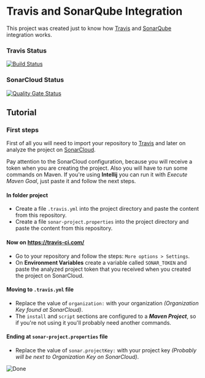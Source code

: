 # Travis and SonarQube Integration

This project was created just to know how [Travis](https://travis-ci.com/) and [SonarQube](https://www.sonarqube.org/) integration works.

### Travis Status

[![Build Status](https://travis-ci.com/guisfco/integration-test.svg?token=Ny7Ax4Uiscnhe6zwhRxz&branch=master)](https://travis-ci.com/guisfco/integration-test)

### SonarCloud Status

[![Quality Gate Status](https://sonarcloud.io/api/project_badges/measure?project=br.com.guisfco.test%3Atesting&metric=alert_status)](https://sonarcloud.io/dashboard?id=br.com.guisfco.test%3Atesting)

## Tutorial

### First steps

First of all you will need to import your repository to [Travis](https://travis-ci.com/) and later on analyze the project on [SonarCloud](https://sonarcloud.io/).

Pay attention to the SonarCloud configuration, because you will receive a token when you are creating the project. Also you will have to run some commands on Maven. If you're using **Intellij** you can run it with _Execute Maven Goal_, just paste it and follow the next steps.

#### In folder project

- Create a file ``.travis.yml`` into the project directory and paste the content from this repository.
- Create a file ``sonar-project.properties`` into the project directory and paste the content from this repository.

#### Now on https://travis-ci.com/

- Go to your repository and follow the steps: ``More options > Settings``.
- On **Environment Variables** create a variable called ``SONAR_TOKEN`` and paste the analyzed project token that you received when you created the project on SonarCloud.

#### Moving to ``.travis.yml`` file

- Replace the value of ``organization:`` with your organization _(Organization Key found at SonarCloud)_.
- The ``install`` and ``script`` sections are configured to a **_Maven Project_**, so if you're not using it you'll probably need another commands.

#### Ending at ``sonar-project.properties`` file

- Replace the value of ``sonar.projectKey:`` with your project key _(Probably will be next to Organization Key on SonarCloud)_.





![Done](https://encrypted-tbn0.gstatic.com/images?q=tbn:ANd9GcTyTYCiB7LcZprNB_T2FG_fcKEHRp_bckXBCWjv88vopIHG1KrE)
